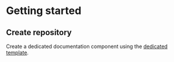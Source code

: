 # Getting started

## Create repository

Create a dedicated documentation component using the [dedicated template](/create/templates/react-ssr-template). 
